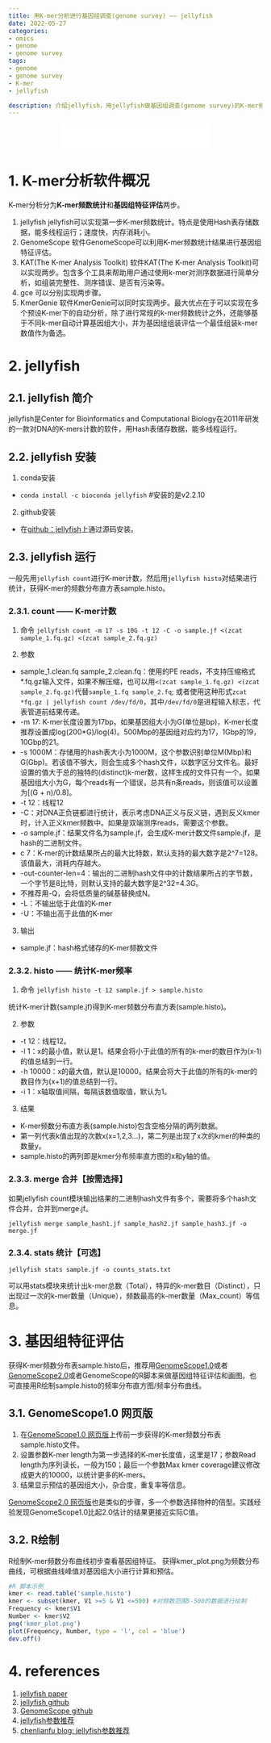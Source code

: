 ```yaml
---
title: 用K-mer分析进行基因组调查(genome survey) —— jellyfish
date: 2022-05-27
categories:
- omics
- genome
- genome survey
tags:
- genome
- genome survey
- K-mer
- jellyfish

description: 介绍jellyfish，用jellyfish做基因组调查(genome survey)的K-mer频数统计。
---
```


<div align="middle"><iframe frameborder="no" border="0" marginwidth="0" marginheight="0" width=298 height=52 src="//music.163.com/outchain/player?type=2&id=283097&auto=1&height=32"></iframe></div>

# 1. K-mer分析软件概况
K-mer分析分为**K-mer频数统计**和**基因组特征评估**两步。
1. jellyfish
jellyfish可以实现第一步K-mer频数统计。特点是使用Hash表存储数据，能多线程运行；速度快，内存消耗小。
2. GenomeScope
软件GenomeScope可以利用K-mer频数统计结果进行基因组特征评估。
3. KAT(The K-mer Analysis Toolkit)
软件KAT(The K-mer Analysis Toolkit)可以实现两步。包含多个工具来帮助用户通过使用k-mer对测序数据进行简单分析，如组装完整性、测序错误、是否有污染等。
4. gce
可以分别实现两步骤。
5. KmerGenie
软件KmerGenie可以同时实现两步。最大优点在于可以实现在多个预设K-mer下的自动分析，除了进行常规的k-mer频数统计之外，还能够基于不同k-mer自动计算基因组大小，并为基因组组装评估一个最佳组装k-mer数值作为备选。

# 2. jellyfish
## 2.1. jellyfish 简介
jellyfish是Center for Bioinformatics and Computational Biology在2011年研发的一款对DNA的K-mers计数的软件，用Hash表储存数据，能多线程运行。

## 2.2. jellyfish 安装
1. conda安装
- `conda install -c bioconda jellyfish` #安装的是v2.2.10
2. github安装
- 在[github：jellyfish](https://github.com/gmarcais/Jellyfish)上通过源码安装。

## 2.3. jellyfish 运行
一般先用`jellyfish count`进行K-mer计数，然后用`jellyfish histo`对结果进行统计，获得K-mer的频数分布直方表sample.histo。

### 2.3.1. count —— K-mer计数
1. 命令
`jellyfish count -m 17 -s 10G -t 12 -C -o sample.jf <(zcat sample_1.fq.gz) <(zcat sample_2.fq.gz)`

2. 参数
- sample_1.clean.fq sample_2.clean.fq：使用的PE reads，不支持压缩格式*.fq.gz输入文件，如果不解压缩，也可以用`<(zcat sample_1.fq.gz) <(zcat sample_2.fq.gz)`代替`sample_1.fq sample_2.fq`; 或者使用这种形式`zcat *fq.gz | jellyfish count /dev/fd/0`，其中`/dev/fd/0`是进程输入标志，代表管道前结果传递。
- -m 17: K-mer长度设置为17bp。如果基因组大小为G(单位是bp)，K-mer长度推荐设置成log(200*G)/log(4)。500Mbp的基因组对应约为17，1Gbp的19，10Gbp的21。
- -s 1000M：存储用的hash表大小为1000M，这个参数识别单位M(Mbp)和G(Gbp)。若该值不够大，则会生成多个hash文件，以数字区分文件名。最好设置的值大于总的独特的(distinct)k-mer数，这样生成的文件只有一个。如果基因组大小为G，每个reads有一个错误，总共有n条reads，则该值可以设置为[(G + n)/0.8]。
- -t 12：线程12
- -C：对DNA正负链都进行统计，表示考虑DNA正义与反义链，遇到反义kmer时，计入正义kmer频数中。如果是双端测序reads，需要这个参数。
- -o sample.jf：结果文件名为sample.jf，会生成K-mer计数文件sample.jf，是hash的二进制文件。
- c 7：K-mer的计数结果所占的最大比特数，默认支持的最大数字是2^7=128。该值最大，消耗内存越大。
- -out-counter-len=4：输出的二进制hash文件中的计数结果所占的字节数，一个字节是8比特，则默认支持的最大数字是2^32=4.3G。
- 不推荐用-Q，会将低质量的碱基替换成N。
- -L：不输出低于此值的K-mer
- -U：不输出高于此值的K-mer

3. 输出
- sample.jf：hash格式储存的K-mer频数文件

### 2.3.2. histo —— 统计K-mer频率
1. 命令
`jellyfish histo -t 12 sample.jf > sample.histo`

统计K-mer计数(sample.jf)得到K-mer频数分布直方表(sample.histo)。

2. 参数
- -t 12：线程12。
- -l 1：x的最小值，默认是1。结果会将小于此值的所有的k-mer的数目作为(x‐1)的值总结到一行。
- -h 10000：x的最大值，默认是10000。结果会将大于此值的所有的k-mer的数目作为(x+1)的值总结到一行。
- -i 1：x轴取值间隔，每隔该数值取值，默认为1。

3. 结果
- K-mer频数分布直方表(sample.histo)包含空格分隔的两列数据。
- 第一列代表k值出现的次数x(x=1,2,3...)，第二列是出现了x次的kmer的种类的数量y。
- sample.histo的两列即是kmer分布频率直方图的x和y轴的值。

### 2.3.3. merge 合并【按需选择】
如果jellyfish count模块输出结果的二进制hash文件有多个，需要将多个hash文件合并，合并到merge.jf。

`jellyfish merge sample_hash1.jf sample_hash2.jf sample_hash3.jf -o merge.jf`

### 2.3.4. stats 统计【可选】
`jellyfish stats sample.jf -o counts_stats.txt`

可以用stats模块来统计出k-mer总数（Total），特异的k-mer数目（Distinct），只出现过一次的k-mer数量（Unique），频数最高的k-mer数量（Max_count）等信息。

# 3. 基因组特征评估
获得K-mer频数分布表sample.histo后，推荐用[GenomeScope1.0](http://qb.cshl.edu/genomescope)或者[GenomeScope2.0](http://qb.cshl.edu/genomescope/genomescope2.0/)或者GenomeScope的R脚本来做基因组特征评估和画图。也可直接用R绘制sample.histo的频率分布直方图/频率分布曲线。

## 3.1. GenomeScope1.0 网页版
1. 在[GenomeScope1.0 网页版](http://qb.cshl.edu/genomescope/)上传前一步获得的K-mer频数分布表sample.histo文件。
2. 设置参数K-mer length为第一步选择的K-mer长度值，这里是17；参数Read length为序列读长，一般为150；最后一个参数Max kmer coverage建议修改成更大的10000，以统计更多的K-mers。
3. 结果显示预估的基因组大小，杂合度，重复率等信息。

[GenomeScope2.0 网页版](http://qb.cshl.edu/genomescope/genomescope2.0)也是类似的步骤，多一个参数选择物种的倍型。实践经验发现GenomeScope1.0比起2.0估计的结果更接近实际C值。

## 3.2. R绘制
R绘制K-mer频数分布曲线初步查看基因组特征。
获得kmer_plot.png为频数分布曲线，可根据曲线峰值对基因组大小进行计算和预估。

```R
#R 脚本示例
kmer <- read.table('sample.histo')
kmer <- subset(kmer, V1 >=5 & V1 <=500) #对频数范围5-500的数据进行绘制 
Frequency <- kmer$V1
Number <- kmer$V2
png('kmer_plot.png')
plot(Frequency, Number, type = 'l', col = 'blue')
dev.off()
```

# 4. references
1. [jellyfish paper](https://academic.oup.com/bioinformatics/article/27/6/764/234905?login=true)
2. [jellyfish github](https://github.com/gmarcais/Jellyfish)
3. [GenomeScope github](https://github.com/schatzlab/genomescope)
4. [jellyfish参数推荐](https://www.bilibili.com/read/cv16360242)
5. [chenlianfu blog: jellyfish参数推荐](http://www.chenlianfu.com/?p=806)